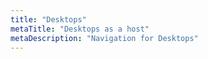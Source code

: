 ```yaml
---
title: "Desktops"
metaTitle: "Desktops as a host"
metaDescription: "Navigation for Desktops"
---
```


